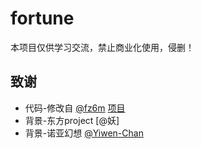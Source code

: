 # fortune
本项目仅供学习交流，禁止商业化使用，侵删！

## 致谢
- 代码-修改自 [@fz6m](https://github.com/fz6m) [项目](https://github.com/fz6m/nonebot-plugin)
- 背景-东方project [@妖]
- 背景-诺亚幻想 [@Yiwen-Chan](https://github.com/Yiwen-Chan)
